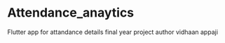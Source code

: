 # Attendance_anaytics
Flutter app for attandance details final year project 
author vidhaan appaji 

